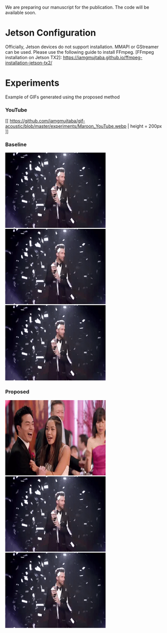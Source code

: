 We are preparing our manuscript for the publication. The code will be available soon.

# Jetson Configuration
Officially, Jetson devices do not support installation. MMAPI or GStreamer can be used. Please use the following guide to install FFmpeg.
[FFmpeg installation on Jetson TX2]: https://iamgmujtaba.github.io/ffmpeg-installation-jetson-tx2/

# Experiments
Example of GIFs generated using the proposed method

### YouTube
[[ https://github.com/iamgmujtaba/gif-acoustic/blob/master/experiments/Maroon_YouTube.webp | height = 200px ]]

### Baseline
![Maroon 5 Sugar](https://github.com/iamgmujtaba/gif-acoustic/blob/master/experiments/Maroon_baseline.gif)  ![Maroon 5 Sugar](https://github.com/iamgmujtaba/gif-acoustic/blob/master/experiments/Maroon_baseline.gif)  ![Maroon 5 Sugar](https://github.com/iamgmujtaba/gif-acoustic/blob/master/experiments/Maroon_baseline.gif)    


### Proposed
![Maroon 5 Sugar](https://github.com/iamgmujtaba/gif-acoustic/blob/master/experiments/Maroon_proposed.gif)  ![Maroon 5 Sugar](https://github.com/iamgmujtaba/gif-acoustic/blob/master/experiments/Maroon_baseline.gif)  ![Maroon 5 Sugar](https://github.com/iamgmujtaba/gif-acoustic/blob/master/experiments/Maroon_baseline.gif)  
